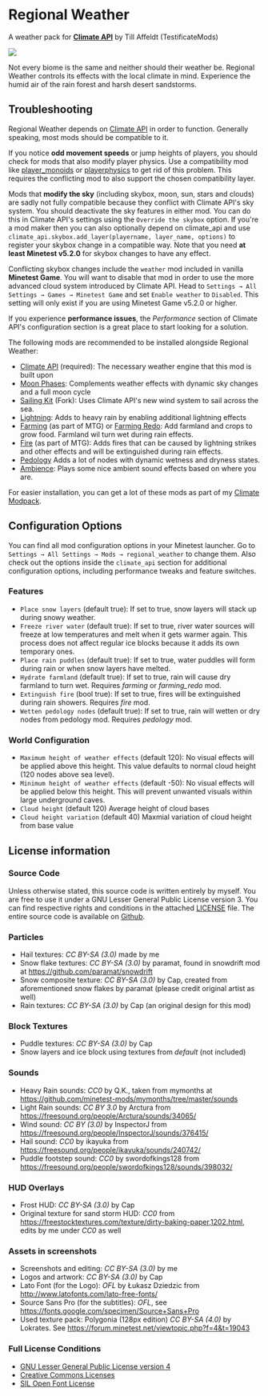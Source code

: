 # Regional Weather
A weather pack for [__Climate API__](https://github.com/t-affeldt/climate_api) by Till Affeldt (TestificateMods)

![](https://raw.githubusercontent.com/t-affeldt/regional_weather/master/screenshot.webp)

Not every biome is the same and neither should their weather be.
Regional Weather controls its effects with the local climate in mind.
Experience the humid air of the rain forest and harsh desert sandstorms.

## Troubleshooting
Regional Weather depends on [Climate API](https://github.com/t-affeldt/climate_api) in order to function. Generally speaking, most mods should be compatible to it.

If you notice __odd movement speeds__ or jump heights of players, you should check for mods that also modify player physics. Use a compatibility mod like [player_monoids](https://github.com/minetest-mods/player_monoids) or [playerphysics](https://forum.minetest.net/viewtopic.php?t=22172) to get rid of this problem. This requires the conflicting mod to also support the chosen compatibility layer.

Mods that __modify the sky__ (including skybox, moon, sun, stars and clouds) are sadly not fully compatible because they conflict with Climate API's sky system. You should deactivate the sky features in either mod. You can do this in Climate API's settings using the ``Override the skybox`` option. If you're a mod maker then you can also optionally depend on climate_api and use ``climate_api.skybox.add_layer(playername, layer_name, options)`` to register your skybox change in a compatible way. Note that you need __at least Minetest v5.2.0__ for skybox changes to have any effect.

Conflicting skybox changes include the ``weather`` mod included in vanilla __Minetest Game__. You will want to disable that mod in order to use the more advanced cloud system introduced by Climate API. Head to ``Settings → All Settings → Games → Minetest Game`` and set ``Enable weather`` to ``Disabled``. This setting will only exist if you are using Minetest Game v5.2.0 or higher.

If you experience __performance issues__, the *Performance* section of Climate API's configuration section is a great place to start looking for a solution.

The following mods are recommended to be installed alongside Regional Weather:
- [Climate API](https://github.com/t-affeldt/climate_api) (required): The necessary weather engine that this mod is built upon
- [Moon Phases](https://github.com/t-affeldt/minetest_moon_phase): Complements weather effects with dynamic sky changes and a full moon cycle
- [Sailing Kit](https://github.com/t-affeldt/sailing_kit) (Fork): Uses Climate API's new wind system to sail across the sea.
- [Lightning](https://github.com/minetest-mods/lightning): Adds to heavy rain by enabling additional lightning effects
- [Farming](https://github.com/minetest/minetest_game/tree/master/mods/farming) (as part of MTG) or [Farming Redo](https://forum.minetest.net/viewtopic.php?t=9019): Add farmland and crops to grow food. Farmland wil turn wet during rain effects.
- [Fire](https://github.com/minetest/minetest_game/tree/master/mods/fire) (as part of MTG): Adds fires that can be caused by lightning strikes and other effects and will be extinguished during rain effects.
- [Pedology](https://forum.minetest.net/viewtopic.php?f=11&t=9429) Adds a lot of nodes with dynamic wetness and dryness states.
- [Ambience](https://notabug.org/TenPlus1/ambience): Plays some nice ambient sound effects based on where you are.

For easier installation, you can get a lot of these mods as part of my [Climate Modpack](https://github.com/t-affeldt/climate).

## Configuration Options
You can find all mod configuration options in your Minetest launcher.
Go to ``Settings → All Settings → Mods → regional_weather`` to change them.
Also check out the options inside the ``climate_api`` section for additional configuration options, including performance tweaks and feature switches.

### Features
- ``Place snow layers`` (default true):
	If set to true, snow layers will stack up during snowy weather.
- ``Freeze river water`` (default true):
	If set to true, river water sources will freeze at low temperatures and melt when it gets warmer again.
	This process does not affect regular ice blocks because it adds its own temporary ones.
- ``Place rain puddles`` (default true):
	If set to true, water puddles will form during rain or when snow layers have melted.
- ``Hydrate farmland`` (default true):
	If set to true, rain will cause dry farmland to turn wet.
	Requires *farming* or *farming_redo* mod.
- ``Extinguish fire`` (bool true):
	If set to true, fires will be extinguished during rain showers.
	Requires *fire* mod.
- ``Wetten pedology nodes`` (default true):
	If set to true, rain will wetten or dry nodes from pedology mod.
	Requires *pedology* mod.

### World Configuration
- ``Maximum height of weather effects`` (default 120):
	No visual effects will be applied above this height.
	This value defaults to normal cloud height (120 nodes above sea level).
- ``Minimum height of weather effects`` (default -50):
	No visual effects will be applied below this height.
	This will prevent unwanted visuals within large underground caves.
- ``Cloud height`` (default 120)
	Average height of cloud bases
- ``Cloud height variation`` (default 40)
	Maxmial variation of cloud height from base value

## License information
### Source Code
Unless otherwise stated, this source code is written entirely by myself.
You are free to use it under a GNU Lesser General Public License version 3.
You can find respective rights and conditions in the attached [LICENSE](https://github.com/t-affeldt/regional_weather/blob/master/LICENSE.md) file.
The entire source code is available on [Github](https://github.com/t-affeldt/regional_weather).

### Particles
- Hail textures: *CC BY-SA (3.0)* made by me
- Snow flake textures: *CC BY-SA (3.0)* by paramat, found in snowdrift mod at https://github.com/paramat/snowdrift
- Snow composite texture: *CC BY-SA (3.0)* by Cap, created from aforementioned snow flakes by paramat (please credit original artist as well)
- Rain textures: *CC BY-SA (3.0)* by Cap (an original design for this mod)

### Block Textures
- Puddle textures: *CC BY-SA (3.0)* by Cap
- Snow layers and ice block using textures from *default* (not included)

### Sounds
- Heavy Rain sounds: *CC0* by Q.K., taken from mymonths at https://github.com/minetest-mods/mymonths/tree/master/sounds
- Light Rain sounds: *CC BY 3.0* by Arctura from https://freesound.org/people/Arctura/sounds/34065/
- Wind sound: *CC BY (3.0)* by InspectorJ from https://freesound.org/people/InspectorJ/sounds/376415/
- Hail sound: *CC0* by ikayuka from https://freesound.org/people/ikayuka/sounds/240742/
- Puddle footstep sound: *CC0* by swordofkings128 from https://freesound.org/people/swordofkings128/sounds/398032/

### HUD Overlays
- Frost HUD: *CC BY-SA (3.0)* by Cap
- Original texture for sand storm HUD: *CC0* from https://freestocktextures.com/texture/dirty-baking-paper,1202.html, edits by me under *CC0* as well

### Assets in screenshots
- Screenshots and editing: *CC BY-SA (3.0)* by me
- Logos and artwork: *CC BY-SA (3.0)* by Cap
- Lato Font (for the Logo): *OFL* by Łukasz Dziedzic from http://www.latofonts.com/lato-free-fonts/
- Source Sans Pro (for the subtitles): *OFL*, see https://fonts.google.com/specimen/Source+Sans+Pro
- Used texture pack: Polygonia (128px edition) *CC BY-SA (4.0)* by Lokrates. See https://forum.minetest.net/viewtopic.php?f=4&t=19043

### Full License Conditions
- [GNU Lesser General Public License version 4](https://github.com/t-affeldt/regional_weather/blob/master/LICENSE.md)
- [Creative Commons Licenses](https://creativecommons.org/licenses/)
- [SIL Open Font License](https://opensource.org/licenses/OFL-1.1)